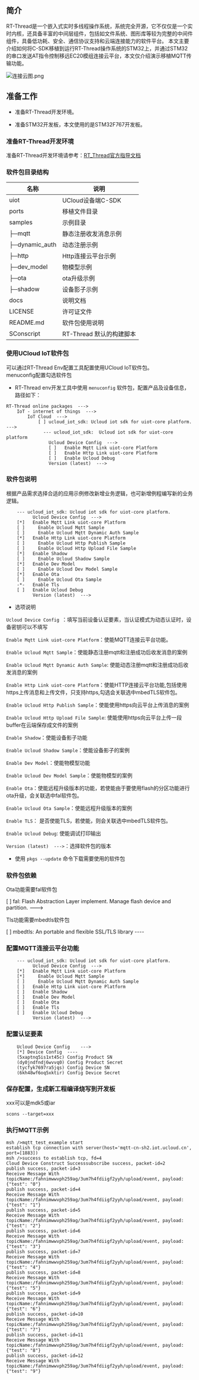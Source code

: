 ## 简介
RT-Thread是一个嵌入式实时多线程操作系统，系统完全开源，它不仅仅是一个实时内核，还具备丰富的中间层组件，包括如文件系统、图形库等较为完整的中间件组件，具备低功耗、安全、通信协议支持和云端连接能力的软件平台。
本文主要介绍如何将C-SDK移植到运行RT-Thread操作系统的STM32上，并通过STM32的串口发送AT指令控制移远EC20模组连接云平台，本文仅介绍演示移植MQTT传输功能。

![连接云图.png](../images/连接云图.png)

## 准备工作

* 准备RT-Thread开发环境。

* 准备STM32开发板，本文使用的是STM32F767开发板。

### 准备RT-Thread开发环境
准备RT-Thread开发环境请参考：[RT_Thread官方指导文档](https://www.rt-thread.org/document/site/)

### 软件包目录结构
| 名称              | 说明 |
| ----              | ---- |
| uiot              | UCloud设备端C-SDK |
| ports             | 移植文件目录 |
| samples           | 示例目录 |
|  ├─mqtt           | 静态注册收发消息示例 |
|  ├─dynamic_auth   | 动态注册示例 |
|  ├─http           | Http连接云平台示例 |
|  ├─dev_model      | 物模型示例 |
|  ├─ota            | ota升级示例 |
|  ├─shadow         | 设备影子示例 |
| docs              | 说明文档 |
| LICENSE           | 许可证文件 |
| README.md         | 软件包使用说明 |
| SConscript        | RT-Thread 默认的构建脚本 |

### 使用UCloud IoT软件包
可以通过RT-Thread Env配置工具配置使用UCloud IoT软件包。<br>
menuconfig配置勾选软件包
- RT-Thread env开发工具中使用 `menuconfig` 软件包，配置产品及设备信息，
路径如下：
```
RT-Thread online packages  --->
    IoT - internet of things  --->
        IoT Cloud  --->
            [ ] ucloud_iot_sdk: Ucloud iot sdk for uiot-core platform.  --->
              --- ucloud_iot_sdk:  Ucloud iot sdk for uiot-core platform 
                Ucloud Device Config  --->                  
                [ ]   Enable Mqtt Link uiot-core Platform
                [ ]   Enable Http Link uiot-core Platform
                [ ]   Enable Ucloud Debug
                Version (latest)  --->	
```

### 软件包说明
根据产品需求选择合适的应用示例修改新增业务逻辑，也可新增例程编写新的业务逻辑。
```	
    --- ucloud_iot_sdk: Ucloud iot sdk for uiot-core platform.
          Ucloud Device Config  --->    
    [*]   Enable Mqtt Link uiot-core Platform
    [ ]     Enable Ucloud Mqtt Sample 
    [ ]     Enable Ucloud Mqtt Dynamic Auth Sample
    [*]   Enable Http Link uiot-core Platform
    [ ]     Enable Ucloud Http Publish Sample
    [ ]     Enable Ucloud Http Upload File Sample
    [*]   Enable Shadow      
    [ ]     Enable Ucloud Shadow Sample
    [*]   Enable Dev Model  
    [ ]     Enable Ucloud Dev Model Sample
    [*]   Enable Ota                                                                                                
    [ ]     Enable Ucloud Ota Sample  
    -*-   Enable Tls 
    [ ]   Enable Ucloud Debug
          Version (latest)  --->
```

- 选项说明

`Ucloud Device Config `：填写当前设备认证要素，当认证模式为动态认证时，设备密钥可以不填写

`Enable Mqtt Link uiot-core Platform`：使能MQTT连接云平台功能。

`Enable Ucloud Mqtt Sample`：使能静态注册mqtt和注册成功后收发消息的案例

`Enable Ucloud Mqtt Dynamic Auth Sample`: 使能动态注册mqtt和注册成功后收发消息的案例

`Enable Http Link uiot-core Platform`：使能HTTP连接云平台功能,包括使用https上传消息和上传文件，只支持https,勾选会关联选中mbedTLS软件包。

`Enable Ucloud Http Publish Sample`：使能使用https向云平台上传消息的案例

`Enable Ucloud Http Upload File Sample`: 使能使用https向云平台上传一段buffer在云端保存成文件的案例

`Enable Shadow`：使能设备影子功能

`Enable Ucloud Shadow Sample`：使能设备影子的案例

`Enable Dev Model`：使能物模型功能

`Enable Ucloud Dev Model Sample`：使能物模型的案例

`Enable Ota`：使能远程升级版本的功能，若使能由于要使用flash的分区功能进行ota升级，会关联选中fal软件包。

`Enable Ucloud Ota Sample`：使能远程升级版本的案例

`Enable TLS`： 是否使能TLS，若使能，则会关联选中mbedTLS软件包。

`Enable Ucloud Debug`: 使能调试打印输出

`Version (latest)  --->`：选择软件包的版本

- 使用 `pkgs --update` 命令下载需要使用的软件包

### 软件包依赖
Ota功能需要fal软件包

[ ] fal: Flash Abstraction Layer implement. Manage flash device and partition.  --->

Tls功能需要mbedtls软件包

[ ] mbedtls: An portable and flexible SSL/TLS library  ----

### 配置MQTT连接云平台功能
```            
    --- ucloud_iot_sdk: Ucloud iot sdk for uiot-core platform.
          Ucloud Device Config  --->    	
    [*]   Enable Mqtt Link uiot-core Platform
    [*]     Enable Ucloud Mqtt Sample 
    [ ]     Enable Ucloud Mqtt Dynamic Auth Sample
    [ ]   Enable Http Link uiot-core Platform
    [ ]   Enable Shadow      
    [ ]   Enable Dev Model  
    [ ]   Enable Ota                                                                                                
    [ ]   Enable Tls 
    [ ]   Enable Ucloud Debug
          Version (latest)  --->
```

### 配置认证要素 
```
    Ucloud Device Config    --->
    [*] Device Config  ---- 
    (5xaptnq5is1xt45c) Config Product SN
    (dy0jndfndj6wvvq0) Config Product Secret
    (tycfyk7697ra5jqs) Config Device SN                                                                           
    (6kh48wf6oq5xktir) Config Device Secret
```
### 保存配置，生成新工程编译烧写到开发板
xxx可以是mdk5或iar
```
scons --target=xxx
```

### 执行MQTT示例
```
msh />mqtt_test_example start                                                                                                       
establish tcp connection with server(host='mqtt-cn-sh2.iot.ucloud.cn', port=[1883])                                                 
msh />success to establish tcp, fd=4                                                                                                
Cloud Device Construct Successsubscribe success, packet-id=2                                                                        
publish success, packet-id=3                                                                                                        
Receive Message With topicName:/fahnimwwvph259ag/3um7h4fdiigf2yyh/upload/event, payload:{"test": "0"}                               
publish success, packet-id=4                                                                                                        
Receive Message With topicName:/fahnimwwvph259ag/3um7h4fdiigf2yyh/upload/event, payload:{"test": "1"}                               
publish success, packet-id=5                                                                                                        
Receive Message With topicName:/fahnimwwvph259ag/3um7h4fdiigf2yyh/upload/event, payload:{"test": "2"}                               
publish success, packet-id=6                                                                                                        
Receive Message With topicName:/fahnimwwvph259ag/3um7h4fdiigf2yyh/upload/event, payload:{"test": "3"}                               
publish success, packet-id=7                                                                                                        
Receive Message With topicName:/fahnimwwvph259ag/3um7h4fdiigf2yyh/upload/event, payload:{"test": "4"}                               
publish success, packet-id=8                                                                                                        
Receive Message With topicName:/fahnimwwvph259ag/3um7h4fdiigf2yyh/upload/event, payload:{"test": "5"}                               
publish success, packet-id=9                                                                                                        
Receive Message With topicName:/fahnimwwvph259ag/3um7h4fdiigf2yyh/upload/event, payload:{"test": "6"}                               
publish success, packet-id=10                                                                                                       
Receive Message With topicName:/fahnimwwvph259ag/3um7h4fdiigf2yyh/upload/event, payload:{"test": "7"}                               
publish success, packet-id=11                                                                                                       
Receive Message With topicName:/fahnimwwvph259ag/3um7h4fdiigf2yyh/upload/event, payload:{"test": "8"}                               
publish success, packet-id=12                                                                                                       
Receive Message With topicName:/fahnimwwvph259ag/3um7h4fdiigf2yyh/upload/event, payload:{"test": "9"} 
```




